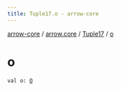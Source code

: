 ```yaml
---
title: Tuple17.o - arrow-core
---
```


[arrow-core](../../index.html) / [arrow.core](../index.html) / [Tuple17](index.html) / [o](./o.html)

# o

`val o: `[`O`](index.html#O)